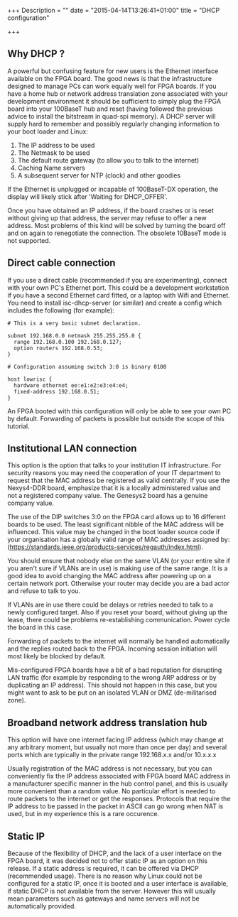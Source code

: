 +++
Description = ""
date = "2015-04-14T13:26:41+01:00"
title = "DHCP configuration"

+++

## Why DHCP ?

A powerful but confusing feature for new users is the Ethernet interface available on the FPGA board. The good news is that the infrastructure designed to manage PCs can work equally well for FPGA boards. If you have a home hub or network address translation zone associated with your development environment it should be sufficient to simply plug the FPGA board into your 100BaseT hub and reset (having followed the previous advice to install the bitstream in quad-spi memory). A DHCP server will supply hard to remember and possibly regularly changing information to your boot loader and Linux:

  1. The IP address to be used
  2. The Netmask to be used
  3. The default route gateway (to allow you to talk to the internet)
  4. Caching Name servers
  5. A subsequent server for NTP (clock) and other goodies

If the Ethernet is unplugged or incapable of 100BaseT-DX operation, the display will likely stick after 'Waiting for DHCP_OFFER'.

Once you have obtained an IP address, if the board crashes or is reset without giving up that address, the server may refuse to offer a new address.
Most problems of this kind will be solved by turning the board off and on again to renegotiate the connection. The obsolete 10BaseT mode is not supported.

## Direct cable connection

If you use a direct cable (recommended if you are experimenting), connect with your own PC's Ethernet port.
This could be a development workstation if you have a second Ethernet card fitted, or a laptop with Wifi and Ethernet.
You need to install isc-dhcp-server (or similar) and create a config which includes the following (for example):

    # This is a very basic subnet declaration.

    subnet 192.168.0.0 netmask 255.255.255.0 {
      range 192.168.0.100 192.168.0.127;
      option routers 192.168.0.53;
    }

    # Configuration assuming switch 3:0 is binary 0100
    
    host lowrisc {
      hardware ethernet ee:e1:e2:e3:e4:e4;
      fixed-address 192.168.0.51;
    }

An FPGA booted with this configuration will only be able to see your own PC by default. Forwarding of packets is possible but outside the scope of this tutorial.

## Institutional LAN connection

This option is the option that talks to your institution IT infrastructure. For security reasons you may need the cooperation of your IT department to request that the MAC address be registered as valid centrally. If you use the Nexys4-DDR board, emphasize that it is a locally administered value and not a registered company value. The Genesys2 board has a genuine company value.

The use of the DIP switches 3:0 on the FPGA card allows up to 16 different boards to be used. The least significant nibble of the MAC address will be influenced. This value may be changed in the boot loader source code if your organisation has a globally valid range of MAC addresses assigned by: (https://standards.ieee.org/products-services/regauth/index.html).

You should ensure that nobody else on the same VLAN (or your entire site if you aren't sure if VLANs are in use) is making use of the same range. It is a good idea to avoid changing the MAC address after powering up on a certain network port. Otherwise your router may decide you are a bad actor and refuse to talk to you.

If VLANs are in use there could be delays or retries needed to talk to a newly configured target. Also if you reset your board, without giving up the lease, there could be problems re-establishing communication. Power cycle the board in this case.

Forwarding of packets to the internet will normally be handled automatically and the replies routed back to the FPGA. Incoming session initiation will most likely be blocked by default.

Mis-configured FPGA boards have a bit of a bad reputation for disrupting LAN traffic (for example by responding to the wrong ARP address or by duplicating an IP address). This should not happen in this case, but you might want to ask to be put on an isolated VLAN or DMZ (de-militarised zone).

## Broadband network address translation hub

This option will have one internet facing IP address (which may change at any arbitrary moment, but usually not more than once per day) and several ports which are typically in the private range 192.168.x.x and/or 10.x.x.x

Usually registration of the MAC address is not necessary, but you can conveniently fix the IP address associated with FPGA board MAC address in a manufacturer specific manner in the hub control panel, and this is usually more convenient than a random value. No particular effort is needed to route packets to the internet or get the responses. Protocols that require the IP address to be passed in the packet in ASCII can go wrong when NAT is used, but in my experience this is a rare occurence.

## Static IP

Because of the flexibility of DHCP, and the lack of a user interface on the FPGA board, it was decided not to offer static IP as an option on this release. If a static address is required, it can be offered via DHCP (recommended usage). There is no reason why Linux could not be configured for a static IP, once it is booted and a user interface is available, if static DHCP is not available from the server. However this will usually mean parameters such as gateways and name servers will not be automatically provided.
